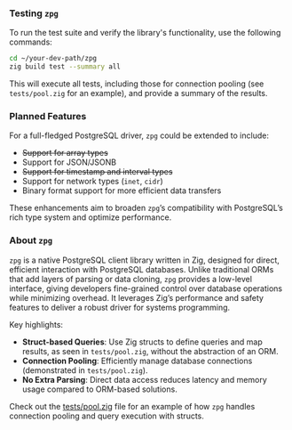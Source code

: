 ### Testing `zpg`
To run the test suite and verify the library's functionality, use the following commands:

```bash
cd ~/your-dev-path/zpg
zig build test --summary all
```

This will execute all tests, including those for connection pooling (see `tests/pool.zig` for an example), and provide a summary of the results.

### Planned Features
For a full-fledged PostgreSQL driver, `zpg` could be extended to include:

- ~~Support for array types~~
- Support for JSON/JSONB
- ~~Support for timestamp and interval types~~
- Support for network types (`inet`, `cidr`)
- Binary format support for more efficient data transfers

These enhancements aim to broaden `zpg`’s compatibility with PostgreSQL’s rich type system and optimize performance.

### About `zpg`
`zpg` is a native PostgreSQL client library written in Zig, designed for direct, efficient interaction with PostgreSQL databases. Unlike traditional ORMs that add layers of parsing or data cloning, `zpg` provides a low-level interface, giving developers fine-grained control over database operations while minimizing overhead. It leverages Zig’s performance and safety features to deliver a robust driver for systems programming.

Key highlights:
- **Struct-based Queries**: Use Zig structs to define queries and map results, as seen in `tests/pool.zig`, without the abstraction of an ORM.
- **Connection Pooling**: Efficiently manage database connections (demonstrated in `tests/pool.zig`).
- **No Extra Parsing**: Direct data access reduces latency and memory usage compared to ORM-based solutions.

Check out the [tests/pool.zig](https://github.com/thienpow/zpg/blob/main/tests/pool.zig) file for an example of how `zpg` handles connection pooling and query execution with structs.
